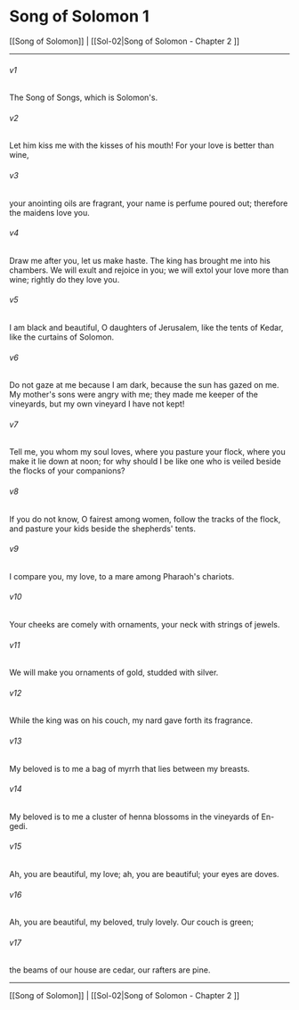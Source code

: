 # Song of Solomon 1

[[Song of Solomon]] | [[Sol-02|Song of Solomon - Chapter 2 ]]
***

###### v1
The Song of Songs, which is Solomon's.
###### v2
Let him kiss me with the kisses of his mouth! For your love is better than wine,
###### v3
your anointing oils are fragrant, your name is perfume poured out; therefore the maidens love you.
###### v4
Draw me after you, let us make haste. The king has brought me into his chambers. We will exult and rejoice in you; we will extol your love more than wine; rightly do they love you.
###### v5
I am black and beautiful, O daughters of Jerusalem, like the tents of Kedar, like the curtains of Solomon.
###### v6
Do not gaze at me because I am dark, because the sun has gazed on me. My mother's sons were angry with me; they made me keeper of the vineyards, but my own vineyard I have not kept!
###### v7
Tell me, you whom my soul loves, where you pasture your flock, where you make it lie down at noon; for why should I be like one who is veiled beside the flocks of your companions?
###### v8
If you do not know, O fairest among women, follow the tracks of the flock, and pasture your kids beside the shepherds' tents.
###### v9
I compare you, my love, to a mare among Pharaoh's chariots.
###### v10
Your cheeks are comely with ornaments, your neck with strings of jewels.
###### v11
We will make you ornaments of gold, studded with silver.
###### v12
While the king was on his couch, my nard gave forth its fragrance.
###### v13
My beloved is to me a bag of myrrh that lies between my breasts.
###### v14
My beloved is to me a cluster of henna blossoms in the vineyards of En-gedi.
###### v15
Ah, you are beautiful, my love; ah, you are beautiful; your eyes are doves.
###### v16
Ah, you are beautiful, my beloved, truly lovely. Our couch is green;
###### v17
the beams of our house are cedar, our rafters are pine.

***

[[Song of Solomon]] | [[Sol-02|Song of Solomon - Chapter 2 ]]
